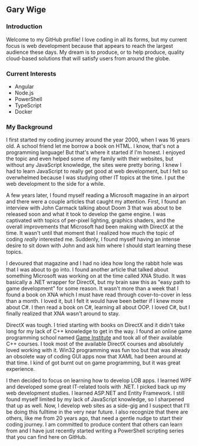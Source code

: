 ## Gary Wige

### Introduction

Welcome to my GitHub profile! I love coding in all its forms, but my current focus is web development because that appears to reach the largest audience these days. My dream is to produce, or to help produce, quality cloud-based solutions that will satisfy users from around the globe. 

### Current Interests

- Angular
- Node.js
- PowerShell
- TypeScript
- Docker

### My Background

I first started my coding journey around the year 2000, when I was 16 years old. A school friend let me borrow a book on HTML. I know, that's not a programming language! But that's where it started if I'm honest. I enjoyed the topic and even helped some of my family with their websites, but without any JavaScript knowledge, the sites were pretty boring. I knew I had to learn JavaScript to really get good at web development, but I felt so overwhelmed because I was studying other IT topics at the time. I put the web development to the side for a while.

A few years later, I found myself reading a Microsoft magazine in an airport and there were a couple articles that caught my attention. First, I found an interview with John Carmack talking about Doom 3 that was about to be released soon and what it took to develop the game engine. I was captivated with topics of per-pixel lighting, graphics shaders, and the overall improvements that Microsoft had been making with DirectX at the time. It wasn't until that moment that I realized how much the topic of coding *really* interested me. Suddenly, I found myself having an intense desire to sit down with John and ask him where I should start learning these topics. 

I devoured that magazine and I had no idea how long the rabbit hole was that I was about to go into. I found another article that talked about something Microsoft was working on at the time called XNA Studio. It was basically a .NET wrapper for DirectX, but my brain saw this as "easy path to game development" for some reason. It wasn't more than a week that I found a book on XNA which I must have read through cover-to-cover in less than a month. I loved it, but I felt it would have been better if I knew more about C#. I then read a book on C#, learning all about OOP. I loved C#, but I finally realized that XNA wasn't around to stay. 

DirectX was tough. I tried starting with books on DirectX and it didn't take long for my lack of C++ knowledge to get in the way. I found an online game programming school named [Game Institute](https://courses.gameinstitute.com/) and took all of their available C++ courses. I took most of the available DirectX courses and absolutely loved working with it. Win32 programming was fun too but that was already an obsolete way of coding GUI apps now that XAML had been around at that time. I kind of got burnt out on game programming, but it was great experience.

I then decided to focus on learning how to develop LOB apps. I learned WPF and developed some great IT-related tools with .NET. I picked back up my web development studies. I learned ASP.NET and Entity Framework. I still found myself limited by my lack of JavaScript knowledge, so I sharpened that up as well. Now, I develop web sites as a side-gig and I suspect that I'll be doing this fulltime in the very near future. I also recognize that there are others, like me from 20 years ago, that need a gentle nudge to start their coding journey. I am committed to produce content that others can learn from and I have just recently started writing a PowerShell scripting series that you can find here on GitHub. 
